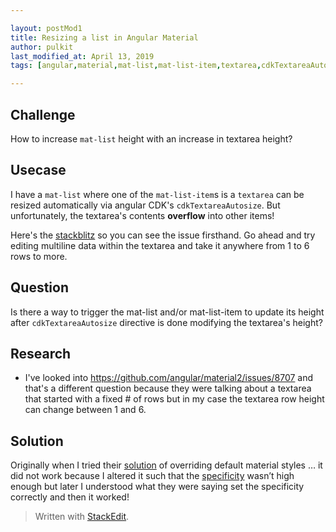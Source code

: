 ```yaml
---

layout: postMod1
title: Resizing a list in Angular Material
author: pulkit
last_modified_at: April 13, 2019
tags: [angular,material,mat-list,mat-list-item,textarea,cdkTextareaAutosize]

---
```


## Challenge

How to increase `mat-list` height with an increase in textarea height?

## Usecase

I have a `mat-list` where one of the `mat-list-item`s is a `textarea` can be resized automatically via angular CDK's `cdkTextareaAutosize`. But unfortunately, the textarea's contents **overflow** into other items!

Here's the [stackblitz](https://stackblitz.com/edit/mat-list-height?embed=1&file=src/app/app.component.html) so you can see the issue firsthand. Go ahead and try editing multiline data within the textarea and take it anywhere from 1 to 6 rows to more.

## Question

Is there a way to trigger the mat-list and/or mat-list-item to update its height after `cdkTextareaAutosize` directive is done modifying the textarea's height?

## Research

* I've looked into https://github.com/angular/material2/issues/8707 and that's a different question because they were talking about a textarea that started with a fixed # of rows but in my case the textarea row height can change between 1 and 6.

## Solution
Originally when I tried their [solution](https://github.com/angular/material2/issues/8707) of overriding default material styles … it did not work because I altered it such that the [specificity](https://developer.mozilla.org/en-US/docs/Web/CSS/Specificity) wasn’t high enough but later I understood what they were saying set the specificity correctly and then it worked!

> Written with [StackEdit](https://stackedit.io/).
<!--stackedit_data:
eyJoaXN0b3J5IjpbMTYxMzA2ODQyMV19
-->